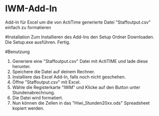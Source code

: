 # IWM-Add-In
Add-In für Excel um die von ActiTime generierte Datei "Staffoutput.csv" einfach zu formatieren

#Installation
Zum Installieren des Add-Ins den Setup Ordner Downloaden. Die Setup.exe ausführen. Fertig.

#Benutzung
  1. Generiere eine "Staffoutput.csv" Datei mit ActiTIME und lade diese herunter.
  2. Speichere die Datei auf deinem Rechner.
  3. Installiere das Excel Add-In, falls noch nicht geschehen.
  4. Öffne "Staffoutput.csv" mit Excel.
  5. Wähle die Registerkarte "IWM" und Klicke auf den Button unter Stundenabrechnung.
  6. Die Datei wird formatiert.
  7. Nun können die Zellen in das "Hiwi_Stunden20xx.ods" Spreadsheet kopiert werden.
